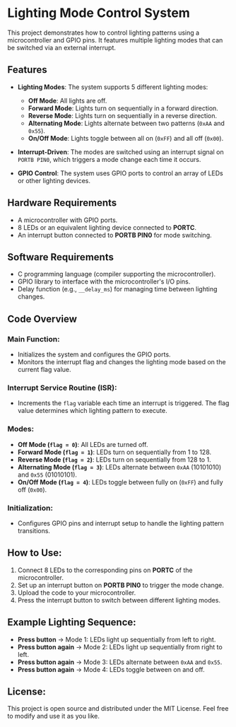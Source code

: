 # Lighting Mode Control System

This project demonstrates how to control lighting patterns using a microcontroller and GPIO pins. It features multiple lighting modes that can be switched via an external interrupt.

## Features
- **Lighting Modes**: The system supports 5 different lighting modes:
  - **Off Mode**: All lights are off.
  - **Forward Mode**: Lights turn on sequentially in a forward direction.
  - **Reverse Mode**: Lights turn on sequentially in a reverse direction.
  - **Alternating Mode**: Lights alternate between two patterns (`0xAA` and `0x55`).
  - **On/Off Mode**: Lights toggle between all on (`0xFF`) and all off (`0x00`).

- **Interrupt-Driven**: The modes are switched using an interrupt signal on `PORTB PIN0`, which triggers a mode change each time it occurs.

- **GPIO Control**: The system uses GPIO ports to control an array of LEDs or other lighting devices.

## Hardware Requirements
- A microcontroller with GPIO ports.
- 8 LEDs or an equivalent lighting device connected to **PORTC**.
- An interrupt button connected to **PORTB PIN0** for mode switching.

## Software Requirements
- C programming language (compiler supporting the microcontroller).
- GPIO library to interface with the microcontroller's I/O pins.
- Delay function (e.g., `__delay_ms`) for managing time between lighting changes.

## Code Overview

### Main Function:
- Initializes the system and configures the GPIO ports.
- Monitors the interrupt flag and changes the lighting mode based on the current flag value.

### Interrupt Service Routine (ISR):
- Increments the `flag` variable each time an interrupt is triggered. The flag value determines which lighting pattern to execute.

### Modes:
- **Off Mode (`flag = 0`)**: All LEDs are turned off.
- **Forward Mode (`flag = 1`)**: LEDs turn on sequentially from 1 to 128.
- **Reverse Mode (`flag = 2`)**: LEDs turn on sequentially from 128 to 1.
- **Alternating Mode (`flag = 3`)**: LEDs alternate between `0xAA` (10101010) and `0x55` (01010101).
- **On/Off Mode (`flag = 4`)**: LEDs toggle between fully on (`0xFF`) and fully off (`0x00`).

### Initialization:
- Configures GPIO pins and interrupt setup to handle the lighting pattern transitions.

## How to Use:
1. Connect 8 LEDs to the corresponding pins on **PORTC** of the microcontroller.
2. Set up an interrupt button on **PORTB PIN0** to trigger the mode change.
3. Upload the code to your microcontroller.
4. Press the interrupt button to switch between different lighting modes.

## Example Lighting Sequence:
- **Press button** → Mode 1: LEDs light up sequentially from left to right.
- **Press button again** → Mode 2: LEDs light up sequentially from right to left.
- **Press button again** → Mode 3: LEDs alternate between `0xAA` and `0x55`.
- **Press button again** → Mode 4: LEDs toggle between on and off.

## License:
This project is open source and distributed under the MIT License. Feel free to modify and use it as you like.
